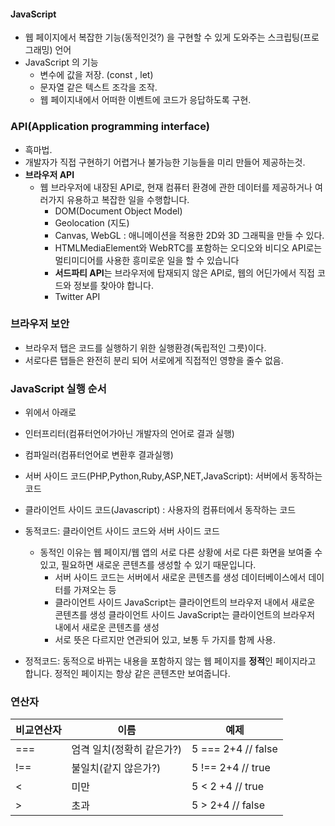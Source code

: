#### JavaScript

- 웹 페이지에서 복잡한 기능(동적인것?) 을 구현할 수 있게 도와주는 스크립팅(프로그래밍) 언어
- JavaScript 의 기능
  - 변수에 값을 저장. (const , let)
  - 문자열 같은 텍스트 조각을 조작.
  - 웹 페이지내에서 어떠한 이벤트에 코드가 응답하도록 구현.

### API(Application programming interface)

- 흑마법.
- 개발자가 직접 구현하기 어렵거나 불가능한 기능들을 미리 만들어 제공하는것.
- **브라우저 API**
  - 웹 브라우저에 내장된 API로, 현재 컴퓨터 환경에 관한 데이터를 제공하거나 여러가지 유용하고 복잡한 일을 수행합니다.
    - DOM(Document Object Model)
    - Geolocation (지도)
    - Canvas, WebGL : 애니메이션을 적용한 2D와 3D 그래픽을 만들 수 있다.
    - HTMLMediaElement와 WebRTC를 포함하는 오디오와 비디오 API로는 멀티미디어를 사용한 흥미로운 일을 할 수 있습니다
    - **서드파티 API**는 브라우저에 탑재되지 않은 API로, 웹의 어딘가에서 직접 코드와 정보를 찾아야 합니다.
    - Twitter API

### 브라우저 보안

- 브라우저 탭은 코드를 실행하기 위한 실행환경(독립적인 그릇)이다.
- 서로다른 탭들은 완전히 분리 되어 서로에게 직접적인 영향을 줄수 없음.



### JavaScript 실행 순서

- 위에서 아래로



- 인터프리터(컴퓨터언어가아닌 개발자의 언어로 결과 실행)
- 컴파일러(컴퓨터언어로 변환후 결과실행)

- 서버 사이드 코드(PHP,Python,Ruby,ASP,NET,JavaScript):  서버에서 동작하는 코드
- 클라이언트 사이드 코드(Javascript) : 사용자의 컴퓨터에서 동작하는 코드
- 동적코드: 클라이언트 사이드 코드와 서버 사이드 코드
  - 동적인 이유는 웹 페이지/웹 앱의 서로 다른 상황에 서로 다른 화면을 보여줄 수 있고, 필요하면 새로운 콘텐츠를 생성할 수 있기 때문입니다.
    - 서버 사이드 코드는 서버에서 새로운 콘텐츠를 생성 데이터베이스에서 데이터를 가져오는 등
    - 클라이언트 사이드 JavaScript는 클라이언트의 브라우저 내에서 새로운 콘텐츠를 생성 클라이언트 사이드 JavaScript는 클라이언트의 브라우저 내에서 새로운 콘텐츠를 생성
    - 서로 뜻은 다르지만 연관되어 있고, 보통 두 가지를 함께 사용.
- 정적코드: 동적으로 바뀌는 내용을 포함하지 않는 웹 페이지를 **정적**인 페이지라고 합니다. 정적인 페이지는 항상 같은 콘텐츠만 보여줍니다.



### 연산자

| 비교연산자 | 이름                      | 예제               |
| ---------- | ------------------------- | ------------------ |
| ===        | 엄격 일치(정확히 같은가?) | 5 === 2+4 // false |
| !==        | 불일치(같지 않은가?)      | 5 !== 2+4 // true  |
| <          | 미만                      | 5 < 2 +4 // true   |
| >          | 초과                      | 5 > 2+4 // false   |

